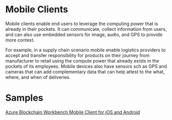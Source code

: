 Mobile Clients
==============

Mobile clients enable end users to leverage the computing power that is already in their pockets. It can communicate, collect information from users, and can also use embedded sensors for image, audio, and GPS to provide more context.

For example, in a supply chain scenario mobile enable logistics providers to accept and transfer responsibility for products on their journey from manufacturer to retail using the compute power that already exists in the pockets of its employees. Mobile devices also have sensors sch as GPS and cameras that can add complementary data that can help attest to the what, where, and when of deliveries.

Samples
=======
[Azure Blockchain Workbench Mobile Client for iOS and Android](https://github.com/Azure-Samples/blockchain-devkit/tree/master/connect/mobile/blockchain-workbench/workbench-client)
